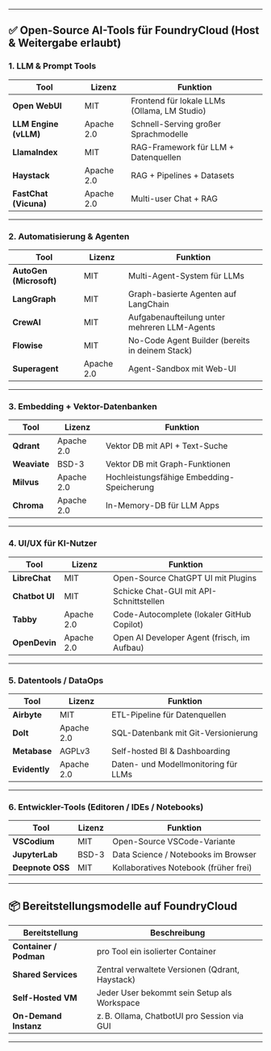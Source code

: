 
---

## ✅ **Open-Source AI-Tools für FoundryCloud (Host & Weitergabe erlaubt)**

### **1. LLM & Prompt Tools**

| Tool                  | Lizenz     | Funktion                                     |
| --------------------- | ---------- | -------------------------------------------- |
| **Open WebUI**        | MIT        | Frontend für lokale LLMs (Ollama, LM Studio) |
| **LLM Engine (vLLM)** | Apache 2.0 | Schnell-Serving großer Sprachmodelle         |
| **LlamaIndex**        | MIT        | RAG-Framework für LLM + Datenquellen         |
| **Haystack**          | Apache 2.0 | RAG + Pipelines + Datasets                   |
| **FastChat (Vicuna)** | Apache 2.0 | Multi-user Chat + RAG                        |

---

### **2. Automatisierung & Agenten**

| Tool                    | Lizenz     | Funktion                                        |
| ----------------------- | ---------- | ----------------------------------------------- |
| **AutoGen (Microsoft)** | MIT        | Multi-Agent-System für LLMs                     |
| **LangGraph**           | MIT        | Graph-basierte Agenten auf LangChain            |
| **CrewAI**              | MIT        | Aufgabenaufteilung unter mehreren LLM-Agents    |
| **Flowise**             | MIT        | No-Code Agent Builder (bereits in deinem Stack) |
| **Superagent**          | Apache 2.0 | Agent-Sandbox mit Web-UI                        |

---

### **3. Embedding + Vektor-Datenbanken**

| Tool         | Lizenz     | Funktion                                  |
| ------------ | ---------- | ----------------------------------------- |
| **Qdrant**   | Apache 2.0 | Vektor DB mit API + Text-Suche            |
| **Weaviate** | BSD-3      | Vektor DB mit Graph-Funktionen            |
| **Milvus**   | Apache 2.0 | Hochleistungsfähige Embedding-Speicherung |
| **Chroma**   | Apache 2.0 | In-Memory-DB für LLM Apps                 |

---

### **4. UI/UX für KI-Nutzer**

| Tool           | Lizenz     | Funktion                                    |
| -------------- | ---------- | ------------------------------------------- |
| **LibreChat**  | MIT        | Open-Source ChatGPT UI mit Plugins          |
| **Chatbot UI** | MIT        | Schicke Chat-GUI mit API-Schnittstellen     |
| **Tabby**      | Apache 2.0 | Code-Autocomplete (lokaler GitHub Copilot)  |
| **OpenDevin**  | Apache 2.0 | Open AI Developer Agent (frisch, im Aufbau) |

---

### **5. Datentools / DataOps**

| Tool          | Lizenz     | Funktion                             |
| ------------- | ---------- | ------------------------------------ |
| **Airbyte**   | MIT        | ETL-Pipeline für Datenquellen        |
| **Dolt**      | Apache 2.0 | SQL-Datenbank mit Git-Versionierung  |
| **Metabase**  | AGPLv3     | Self-hosted BI & Dashboarding        |
| **Evidently** | Apache 2.0 | Daten- und Modellmonitoring für LLMs |

---

### **6. Entwickler-Tools (Editoren / IDEs / Notebooks)**

| Tool             | Lizenz | Funktion                              |
| ---------------- | ------ | ------------------------------------- |
| **VSCodium**     | MIT    | Open-Source VSCode-Variante           |
| **JupyterLab**   | BSD-3  | Data Science / Notebooks im Browser   |
| **Deepnote OSS** | MIT    | Kollaboratives Notebook (früher frei) |

---

## 📦 **Bereitstellungsmodelle auf FoundryCloud**

| Bereitstellung         | Beschreibung                                    |
| ---------------------- | ----------------------------------------------- |
| **Container / Podman** | pro Tool ein isolierter Container               |
| **Shared Services**    | Zentral verwaltete Versionen (Qdrant, Haystack) |
| **Self-Hosted VM**     | Jeder User bekommt sein Setup als Workspace     |
| **On-Demand Instanz**  | z. B. Ollama, ChatbotUI pro Session via GUI     |

---
